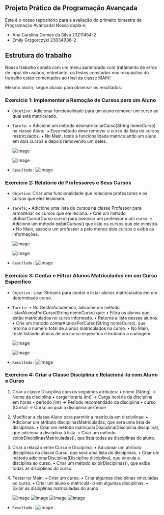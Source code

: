 ## Projeto Prático de Programação Avançada

Este é o nosso repositório para a avaliação do primeiro bimestre de Programação Avançada! Nossa dupla é:
- Ana Carolina Gomes da Silva 23211454-2
- Emily Grzgorczyki 23034936-2

## Estrutura do trabalho

Nosso trabalho consta com um menu aprimorado com tratamento de erros de input de usuário, entretanto, os testes constados nos resquisitos do trabalho estão comentados ao final da classe MAIN!

Mesmo assim, segue abaixo para observar os resultados:

### Exercício 1: Implementar a Remoção de Cursos para um Aluno

- `Objetivo:` Adicionar funcionalidade para um aluno remover um curso ao qual está
    matriculado.
- `Tarefa:`
    • Adicione um método desmatricularCurso(String nomeCurso) na classe Aluno.
    • Esse método deve remover o curso da lista de cursos matriculados.
    • No Main, teste a funcionalidade matriculando um aluno em dois cursos e depois removendo
    um deles.
  
  ![image](https://github.com/user-attachments/assets/77f25e99-7147-47a8-a6ea-1d0d1b1071c6)
  
  ![image](https://github.com/user-attachments/assets/636ad4b3-7c84-40ff-a62d-aa0dc6210b96)

- `Resultado:`
  ![image](https://github.com/user-attachments/assets/5974cf35-8356-471f-80ee-9bf1e098a98a)

### Exercício 2: Relatório de Professores e Seus Cursos

- `Objetivo`: Criar uma funcionalidade que relacione professores e os cursos que eles lecionam.
- `Tarefa`:
    • Adicione uma lista de cursos na classe Professor para armazenar os cursos que ele leciona.
    • Crie um método atribuirCurso(Curso curso) para associar um professor a um curso.
    • Adicione um método exibirCursos() que liste os cursos que ele ministra.
    • No Main, associe um professor a pelo menos dois cursos e exiba as informações.

  ![image](https://github.com/user-attachments/assets/298ea763-52bc-4d2e-abfc-42fd21801541)
    
  ![image](https://github.com/user-attachments/assets/6fb94428-3c50-401b-9d3b-39da5971824b)

- `Resultado:`
  ![image](https://github.com/user-attachments/assets/a6db2fc5-bcfa-432c-8b6c-6ea7eb5f4667)

### Exercício 3: Contar e Filtrar Alunos Matriculados em um Curso Específico
- `Objetivo:` Usar Streams para contar e listar alunos matriculados em um
determinado curso.
- `Tarefa:`
    • No GestorAcademico, adicione um método listarAlunosPorCurso(String nomeCurso) que:
    • Filtra os alunos que estão matriculados no curso informado.
    • Retorna a lista desses alunos.
    • Crie um método contarAlunosPorCurso(String nomeCurso), que retorna o número total de
    alunos matriculados no curso.
    • No Main, teste listando alunos de um curso específico e exibindo a contagem.

  ![image](https://github.com/user-attachments/assets/f05cf9e3-8ff2-4b67-84f3-292e8a483f17)

  ![image](https://github.com/user-attachments/assets/bfed7965-8b85-445a-a2e5-7ad855173991)

- `Resultado:`
  ![image](https://github.com/user-attachments/assets/ab81b064-1262-4889-a89f-de112ba3db0d)

### Exercício 4: Criar a Classe Disciplina e Relacioná-la com Aluno e Curso
1. Criar a classe Disciplina com os seguintes atributos:
    • nome (String) → Nome da disciplina
    • cargaHoraria (int) → Carga horária da disciplina em horas
    • periodo (int) → Período recomendado da disciplina
    • curso (Curso) → Curso ao qual a disciplina pertence
2. Modificar a classe Aluno para permitir a matrícula em disciplinas:
    • Adicionar um atributo disciplinasMatriculadas, que será uma lista de disciplinas.
    • Criar um método matricularDisciplina(Disciplina disciplina), que adiciona a disciplina à lista.
    • Criar um método exibirDisciplinasMatriculadas(), que lista todas as disciplinas do aluno.
3. Criar a relação entre Curso e Disciplina:
    • Adicionar um atributo disciplinas na classe Curso, que será uma lista de disciplinas.
    • Criar um método adicionarDisciplina(Disciplina disciplina), que vincula a disciplina ao curso.
    • Criar um método exibirDisciplinas(), que exibe todas as disciplinas do curso.
4. Testar no Main:
    • Criar um curso.
    • Criar algumas disciplinas vinculadas ao curso.
    • Criar um aluno e matriculá-lo em algumas disciplinas.
    • Exibir as disciplinas matriculadas do aluno

   ![image](https://github.com/user-attachments/assets/3c688eed-f0e8-40ea-a173-e288982a0eb2)
   ![image](https://github.com/user-attachments/assets/02811901-dcde-41a5-9a48-23f92be3ef90)
   ![image](https://github.com/user-attachments/assets/62a70945-639d-42a4-9092-1c8e9dd19240)
   ![image](https://github.com/user-attachments/assets/a6f31484-dc7b-468c-8788-e0b8a58d5cac)

- `Resultado:`
  ![image](https://github.com/user-attachments/assets/ff488462-b07d-4fa5-844b-ad4d8be542cc)


   



  



  


